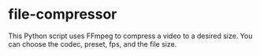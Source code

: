 # file-compressor
This Python script uses FFmpeg to compress a video to a desired size. You can choose the codec, preset, fps, and the file size.
